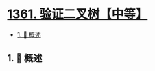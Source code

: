 # [1361. 验证二叉树【中等】](https://github.com/Tdahuyou/TNotes.leetcode/tree/main/notes/1361.%20%E9%AA%8C%E8%AF%81%E4%BA%8C%E5%8F%89%E6%A0%91%E3%80%90%E4%B8%AD%E7%AD%89%E3%80%91)

<!-- region:toc -->

- [1. 📝 概述](#1--概述)

<!-- endregion:toc -->

## 1. 📝 概述
